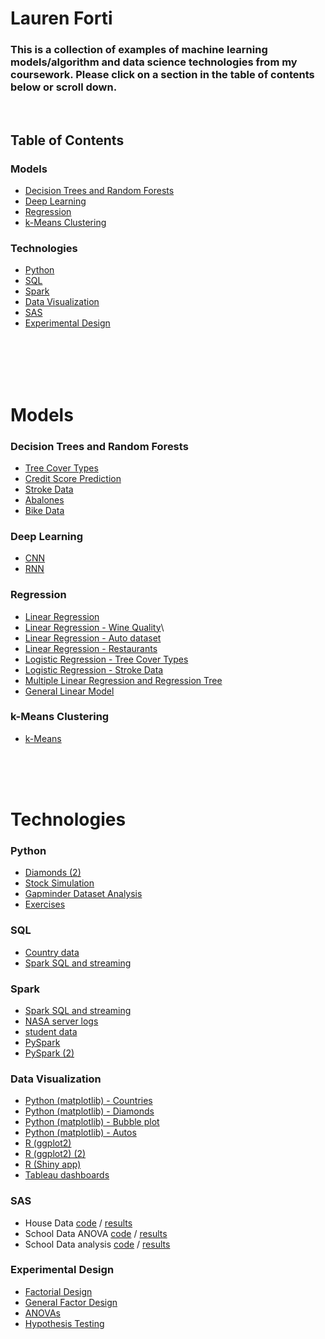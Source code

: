 # Lauren Forti
### This is a collection of examples of machine learning models/algorithm and data science technologies from my coursework. Please click on a section in the table of contents below or scroll down.
<br>

## Table of Contents
### Models
* [Decision Trees and Random Forests](https://github.com/lauren-forti/portfolio/blob/main/README.md#decision-trees-and-random-forests)
* [Deep Learning](https://github.com/lauren-forti/portfolio/blob/main/README.md#deep-learning)
* [Regression](https://github.com/lauren-forti/portfolio/blob/main/README.md#regression)
* [k-Means Clustering](https://github.com/lauren-forti/portfolio/blob/main/README.md#k-means-clustering)

### Technologies
* [Python](https://github.com/lauren-forti/portfolio/blob/main/README.md#python)
* [SQL](https://github.com/lauren-forti/portfolio/blob/main/README.md#sql)
* [Spark](https://github.com/lauren-forti/portfolio/blob/main/README.md#spark)
* [Data Visualization](https://github.com/lauren-forti/portfolio/blob/main/README.md#data-visualization)
* [SAS](https://github.com/lauren-forti/portfolio/blob/main/README.md#sas)
* [Experimental Design](https://github.com/lauren-forti/portfolio/blob/main/README.md#experimental-design)
<br>
<br>
<br>
<br>

# Models
### Decision Trees and Random Forests
* [Tree Cover Types](https://github.com/lauren-forti/Big-Data/blob/main/Project_03.ipynb)
* [Credit Score Prediction](https://github.com/lauren-forti/Programming-for-Data-Science/blob/main/forti_midterm.ipynb)
* [Stroke Data ](https://github.com/lauren-forti/Big-Data/blob/main/HW_07.ipynb)
* [Abalones](https://github.com/lauren-forti/Programming-for-Data-Science/blob/main/Assignment3.ipynb)
* [Bike Data](https://github.com/lauren-forti/Predictive-Modeling/blob/main/FortiHomework6.Rmd)

### Deep Learning
* [CNN](https://github.com/lauren-forti/Deep-Learning/blob/main/Project4_Forti_Lauren.ipynb)
* [RNN](https://github.com/lauren-forti/Deep-Learning/blob/main/Project5_Forti_Lauren.ipynb)

### Regression
* [Linear Regression](https://github.com/lauren-forti/Predictive-Modeling/blob/main/FortiHomework3.Rmd)
* [Linear Regression - Wine Quality](https://github.com/lauren-forti/Foundations-of-Data-Science/blob/main/final%20project.py)\
* [Linear Regression - Auto dataset](https://github.com/lauren-forti/Intro-to-Python/blob/main/Project_01_Forti.ipynb)
* [Linear Regression - Restaurants](https://github.com/lauren-forti/Intro-to-Python/blob/main/HW_08_Forti.ipynb)
* [Logistic Regression - Tree Cover Types](https://github.com/lauren-forti/Big-Data/blob/main/Project_03.ipynb)
* [Logistic Regression - Stroke Data](https://github.com/lauren-forti/Big-Data/blob/main/HW_06.ipynb)
* [Multiple Linear Regression and Regression Tree](https://github.com/lauren-forti/Predictive-Modeling/blob/main/FortiFinalCourseProject.Rmd)
* [General Linear Model](https://github.com/lauren-forti/Predictive-Modeling/blob/main/FortiHomework5.Rmd)

### k-Means Clustering
* [k-Means](https://github.com/lauren-forti/Predictive-Modeling/blob/main/FortiHomework7.Rmd)

<br>
<br>
<br>

# Technologies
### Python
* [Diamonds (2)](https://github.com/lauren-forti/Intro-to-Python/blob/main/Project_04_Forti.ipynb)
* [Stock Simulation](https://github.com/lauren-forti/Intro-to-Python/blob/main/Project_03_Forti.ipynb)
* [Gapminder Dataset Analysis](https://github.com/lauren-forti/Intro-to-Python/blob/main/Project_02_Forti.ipynb)
* [Exercises](https://github.com/lauren-forti/Intro-to-Python/blob/main/HW_04_Forti.ipynb)

### SQL
* [Country data](https://github.com/lauren-forti/Programming-for-Data-Science/blob/main/forti_assignment6.ipynb)
* [Spark SQL and streaming](https://github.com/lauren-forti/Big-Data/blob/main/HW_08.ipynb)

### Spark
* [Spark SQL and streaming](https://github.com/lauren-forti/Big-Data/blob/main/HW_08.ipynb)
* [NASA server logs](https://github.com/lauren-forti/Big-Data/blob/main/Project_01.ipynb)
* [student data](https://github.com/lauren-forti/Big-Data/blob/main/Project_02.ipynb)
* [PySpark](https://github.com/lauren-forti/Big-Data/blob/main/HW_04.ipynb)
* [PySpark (2)](https://github.com/lauren-forti/Big-Data/blob/main/HW_03.ipynb)

### Data Visualization 
* [Python (matplotlib) - Countries](https://github.com/lauren-forti/Intro-to-Python/blob/main/HW_05_Forti.ipynb)
* [Python (matplotlib) - Diamonds](https://github.com/lauren-forti/Big-Data/blob/main/HW_03.ipynb)
* [Python (matplotlib) - Bubble plot](https://github.com/lauren-forti/Data-Visualization/blob/main/Forti_Lauren_Week3_Plotting_Matplotlib_Homework.ipynb)
* [Python (matplotlib) - Autos](https://github.com/lauren-forti/Intro-to-Python/blob/main/HW_06_Forti.ipynb)
* [R (ggplot2)](https://github.com/lauren-forti/Data-Visualization/blob/main/Forti_Lauren_ggplot2_Homework_Part2_Markdown.Rmd)
* [R (ggplot2) (2)](https://github.com/lauren-forti/Data-Visualization/blob/main/Forti_Lauren_ggplot2_Homework_Part2_3_Markdown.Rmd)
* [R (Shiny app)](https://github.com/lauren-forti/Data-Visualization/blob/main/Forti_Lauren_Shiny_Homework_Week4.R)
* [Tableau dashboards](https://github.com/lauren-forti/Data-Visualization/blob/main/Forti_Lauren_Week_5_Homework.twbx)

### SAS
* House Data [code](https://github.com/lauren-forti/SAS/blob/main/final.sas) / [results](https://github.com/lauren-forti/SAS/blob/main/final_results.pdf)
* School Data ANOVA [code](https://github.com/lauren-forti/SAS/blob/main/project7.sas) / [results](https://github.com/lauren-forti/SAS/blob/main/project7_results.pdf)
* School Data analysis [code](https://github.com/lauren-forti/SAS/blob/main/project6.sas) / [results](https://github.com/lauren-forti/SAS/blob/main/project6_results.pdf)

### Experimental Design
* [Factorial Design](https://github.com/lauren-forti/Experimental-Design/blob/main/FortiL_Project6.Rmd)
* [General Factor Design](https://github.com/lauren-forti/Experimental-Design/blob/main/FortiL_Project5.Rmd)
* [ANOVAs](https://github.com/lauren-forti/Experimental-Design/blob/main/FortiL_Project4.Rmd)
* [Hypothesis Testing](https://github.com/lauren-forti/Foundations-of-Data-Science/blob/main/week7__hypothesis_testing.py)
